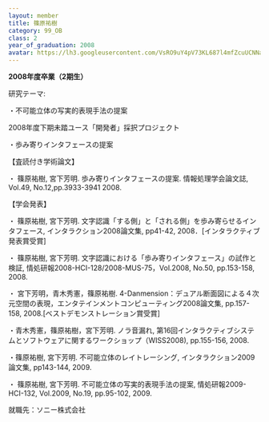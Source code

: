 ```yaml
---
layout: member
title: 篠原祐樹
category: 99_OB
class: 2
year_of_graduation: 2008
avatar: https://lh3.googleusercontent.com/VsRO9uY4pV73KL687l4mfZcuUCNNalk4w3Jdynxmgb6Efr_xYow3ndUhJK63mi65ikD-f4qu0Xs_KFp9wi9OPUY6tTSNaruJaSC4-M0ocDM7j8LHDopaA4GLbnNB-i1BWCF2i2Mc-vJa5eiBTxpU1xwHvnLF6GoO9NF9jY2JIQmlZsN0I0NhhlS6HkXeSibyXkXClh8NvLTGbHbE5DCEkzPXx6M53usNoy0CrdwppnDGcXPMHYrigpmzUX6lWfskuvzNcn6zyCnsVXIrHswvAweCrakFxaA-rUsWb83rnMfoByiZVDC25J9vDneKqKKkzZnjgrG4_e8Xwt0GzKoX3806Pzs8g1sUL_KDHLHdBw7Xo1v3pEVIwP7rJAtVRtVgLuoMhAYh6yTKYmudCuXdHXCuvwZ8kcxFzizoLjDtMYUKwd3Ad5GmUlXWC78ccwvtIPUDy2SYBzdQXhc0cCbw9zMgDVV-partikQjCmcP7zQyQ6-pv7H_0ExyY17qfRUdxY7WjcxG3ptiiAY5ltxQb4Yr6mV_3J9lBVOUu3-mvZ32clRp4qPSCs1C5-9j6CbzfA9vkRpyVqn4eXYMjwytboRokxiEWV9FN71ulJVCnENq4SZi96OJOUrguRh5VjlOievPJCX48zCkR6G5PNwqQf-sKumK4WnY33Ra=p-s300
---
```

**2008年度卒業（2期生）**

研究テーマ:　

・不可能立体の写実的表現手法の提案

2008年度下期未踏ユース「開発者」採択プロジェクト

・歩み寄りインタフェースの提案

【査読付き学術論文】

・ 篠原祐樹, 宮下芳明. 歩み寄りインタフェースの提案. 情報処理学会論文誌, Vol.49, No.12,pp.3933-3941 2008.

【学会発表】

・ 篠原祐樹, 宮下芳明. 文字認識「する側」と「される側」を歩み寄らせるインタフェース, インタラクション2008論文集, pp41-42, 2008．[インタラクティブ発表賞受賞]

・ 篠原祐樹, 宮下芳明. 文字認識における「歩み寄りインタフェース」の試作と検証, 情処研報2008-HCI-128/2008-MUS-75，Vol.2008, No.50, pp.153-158, 2008.

・ 宮下芳明，青木秀憲，篠原祐樹. 4-Danmension：デュアル断面図による４次元空間の表現，エンタテインメントコンピューティング2008論文集, pp.157-158, 2008.[ベストデモンストレーション賞受賞]

・青木秀憲，篠原祐樹，宮下芳明. ノラ音漏れ, 第16回インタラクティブシステムとソフトウェアに関するワークショップ（WISS2008), pp.155-156, 2008.

・篠原祐樹, 宮下芳明. 不可能立体のレイトレーシング, インタラクション2009論文集, pp143-144, 2009.

・ 篠原祐樹, 宮下芳明. 不可能立体の写実的表現手法の提案, 情処研報2009-HCI-132, Vol.2009, No.19, pp.95-102, 2009.

就職先：ソニー株式会社
